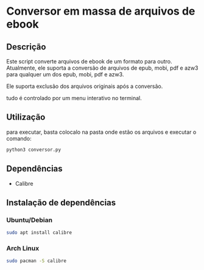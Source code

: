 # Conversor em massa de arquivos de ebook

## Descrição

Este script converte arquivos de ebook de um formato para outro. Atualmente, ele suporta a conversão de arquivos de epub, mobi, pdf e azw3 para qualquer um dos epub, mobi, pdf e azw3.

Ele suporta exclusão dos arquivos originais após a conversão.

tudo é controlado por um menu interativo no terminal.

## Utilização
para executar, basta colocalo na pasta onde estão os arquivos e executar o comando:

```bash
python3 conversor.py
```

## Dependências
 - Calibre
## Instalação de dependências

### Ubuntu/Debian
```bash
sudo apt install calibre
```

### Arch Linux

```bash
sudo pacman -S calibre
```
